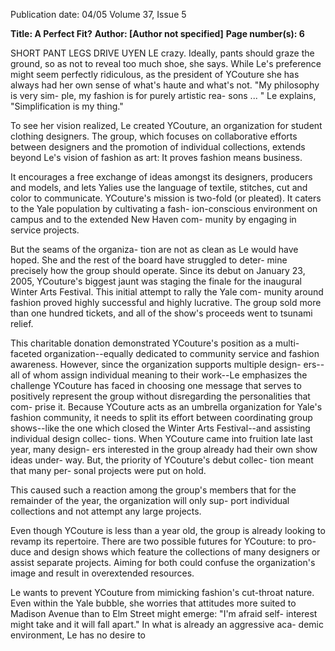 Publication date: 04/05
Volume 37, Issue 5

**Title: A Perfect Fit?**
**Author: [Author not specified]**
**Page number(s): 6**

SHORT PANT LEGS DRIVE UYEN LE 
crazy. Ideally, pants should graze the 
ground, so as not to reveal too much 
shoe, she says. While Le's preference 
might seem perfectly ridiculous, as the 
president of YCouture she has always 
had her own sense of what's haute and 
what's not. "My philosophy is very sim-
ple, my fashion is for purely artistic rea-
sons ... " Le explains, "Simplification is 
my thing." 

To see her vision realized, Le created 
YCouture, an organization for student 
clothing designers. The group, which 
focuses on collaborative efforts 
between designers and the promotion 
of individual collections, extends 
beyond Le's vision of fashion as art: It 
proves fashion means business. 

It encourages a free exchange of ideas 
amongst its designers, producers and 
models, and lets Yalies use the language 
of textile, stitches, cut and color to 
communicate. YCouture's mission is 
two-fold (or pleated). It caters to the 
Yale population by cultivating a fash-
ion-conscious environment on campus 
and to the extended New Haven com-
munity by engaging in service projects. 

But the seams of the organiza-
tion are not as clean as Le would 
have hoped. She and the rest of 
the board have struggled to deter-
mine precisely how the group 
should operate. Since its debut on 
January 23, 2005, YCouture's 
biggest jaunt was staging the 
finale for the inaugural Winter 
Arts Festival. This initial 
attempt to rally the Yale com-
munity around fashion proved 
highly successful and highly 
lucrative. The group sold more than 
one hundred tickets, and all of the 
show's proceeds went to tsunami 
relief. 

This charitable donation 
demonstrated YCouture's position as 
a multi-faceted organization--equally 
dedicated to community service and 
fashion awareness. However, since the 
organization supports multiple design-
ers--all of whom assign individual 
meaning to their work--Le emphasizes 
the challenge YCouture has faced in 
choosing one message that serves to 
positively represent the group without 
disregarding the personalities that com-
prise it. Because YCouture acts as an 
umbrella organization for Yale's fashion 
community, it needs to split its effort 
between coordinating group 
shows--like the one which 
closed the Winter Arts 
Festival--and assisting 
individual design collec-
tions. When YCouture 
came into fruition late 
last year, many design-
ers interested in the 
group already had their 
own show ideas under-
way. But, the priority of 
YCouture's debut collec-
tion meant that many per-
sonal projects were put on 
hold. 

This caused such a 
reaction among the group's 
members that for the 
remainder of the year, the 
organization will only sup-
port individual collections 
and not attempt any 
large projects. 

Even though YCouture is less than a 
year old, the group is already looking to 
revamp its repertoire. There are two 
possible futures for YCouture: to pro-
duce and design shows which feature 
the collections of many designers or 
assist separate projects. Aiming for 
both could confuse the organization's 
image and result in overextended 
resources. 

Le wants to prevent 
YCouture from mimicking fashion's 
cut-throat nature. Even within the Yale 
bubble, she worries that attitudes more 
suited to Madison Avenue than to Elm 
Street might emerge: "I'm afraid self-
interest might take and it will fall apart." 
In what is already an aggressive aca-
demic environment, Le has no desire to